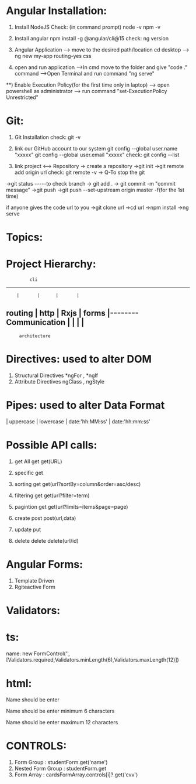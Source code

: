 Angular Installation:
=====================
1) Install NodeJS
Check: (in command prompt)
      node -v
      npm -v

2) Install angular
npm install -g @angular/cli@15
check:
      ng version

3) Angular Application
   --> move to the desired path/location
       cd desktop
   --> ng new my-app
       routing-yes
       css

4) open and run application
   -->In cmd move to the folder and give "code ." command
   -->Open Terminal and run command "ng serve"

**) Enable Execution Policy(for the first time only in laptop)
    --> open powershell as administrator
    --> run command "set-ExecutionPolicy Unrestricted"





Git:
====
1) Git Installation
   check: git -v

2) link our GitHub account to our system
   git config --global user.name "xxxxx"
   git config --global user.email "xxxxx"
   check:
   git config --list

3) link project <--> Repository
  -> create a repository
  ->git init
  ->git remote add origin url
       check: git remote -v
  -> Q-To stop the git
  
  ->git status -----to check branch
  -> git add .
  -> git commit -m "commit message"
  ->git push
       ->git push --set-upstream origin master -f(for the 1st time)


if anyone gives the code url to you
  ->git clone url
  ->cd url
  ->npm install
  ->ng serve





Topics:
=======

Project Hierarchy:  
==================

             cli
--------------------------------
        |       |      |       |
routing | http  | Rxjs | forms |-------- Communication
        |       |      |       |   
--------------------------------
         architecture



Directives: used to alter DOM
===========
1) Structural Directives
   *ngFor , *ngIf
2) Attribute Directives
   ngClass , ngStyle



Pipes: used to alter Data Format
======
| uppercase
| lowercase
| date:'hh:MM:ss'
| date:'hh:mm:ss'


Possible API calls:
===================
1) get All          get        get(URL)
2) specific         get      
3) sorting          get        get(url?sortBy=column&order=asc/desc)
4) filtering        get        get(url?filter=term)
5) pagintion        get        get(url?limits=items&page=page)

6) create           post       post(url,data)
7) update           put
8) delete           delete     delete(url/id)            


Angular Forms:
==============
1) Template Driven
2) Rgiteactive Form


Validators:
===========

ts:
===
name: new FormControl('',[Validators.required,Validators.minLength(6),Validators.maxLength(12)])

html:
=====
 <div *ngIf="CONTROLS?.touched && CONTROLS?.invalid">
        <p *ngIf="CONTROLS?.errors?.['required']">Name should be enter</p>
        <p *ngIf="CONTROLS?.errors?.['minlength']">Name should be enter minimum 6 characters</p>
        <p *ngIf="CONTROLS?.errors?.['maxlength']">Name should be enter maximum 12 characters</p>
    </div>

CONTROLS:
=========
1) Form Group : studentForm.get('name')
2) Nested Form Group : studentForm.get
3) Form Array : cardsFormArray.controls[i]?.get('cvv')